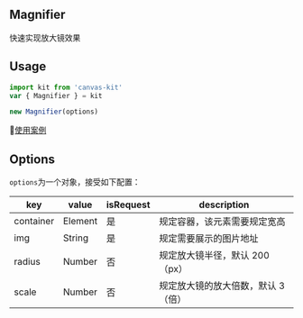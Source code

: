 ## Magnifier
快速实现放大镜效果

## Usage
```js
import kit from 'canvas-kit'
var { Magnifier } = kit

new Magnifier(options)
```
[使用案例](./index.js)

## Options
`options`为一个对象，接受如下配置：

key | value | isRequest | description
--- | --- | --- | ---
container | Element | 是 | 规定容器，该元素需要规定宽高
img | String | 是 | 规定需要展示的图片地址
radius | Number | 否 | 规定放大镜半径，默认 200（px）
scale | Number | 否 | 规定放大镜的放大倍数，默认 3（倍）